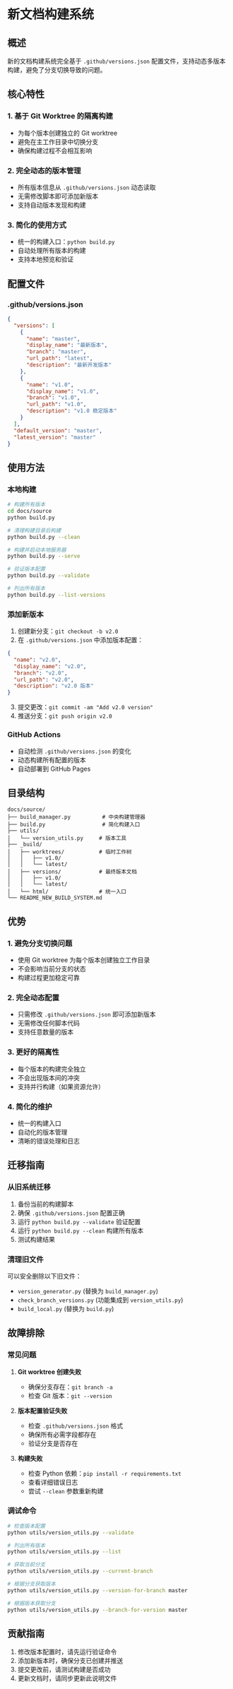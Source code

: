 # 新文档构建系统

## 概述

新的文档构建系统完全基于 `.github/versions.json` 配置文件，支持动态多版本构建，避免了分支切换导致的问题。

## 核心特性

### 1. 基于 Git Worktree 的隔离构建
- 为每个版本创建独立的 Git worktree
- 避免在主工作目录中切换分支
- 确保构建过程不会相互影响

### 2. 完全动态的版本管理
- 所有版本信息从 `.github/versions.json` 动态读取
- 无需修改脚本即可添加新版本
- 支持自动版本发现和构建

### 3. 简化的使用方式
- 统一的构建入口：`python build.py`
- 自动处理所有版本的构建
- 支持本地预览和验证

## 配置文件

### .github/versions.json
```json
{
  "versions": [
    {
      "name": "master",
      "display_name": "最新版本",
      "branch": "master",
      "url_path": "latest",
      "description": "最新开发版本"
    },
    {
      "name": "v1.0",
      "display_name": "v1.0",
      "branch": "v1.0",
      "url_path": "v1.0",
      "description": "v1.0 稳定版本"
    }
  ],
  "default_version": "master",
  "latest_version": "master"
}
```

## 使用方法

### 本地构建
```bash
# 构建所有版本
cd docs/source
python build.py

# 清理构建目录后构建
python build.py --clean

# 构建并启动本地服务器
python build.py --serve

# 验证版本配置
python build.py --validate

# 列出所有版本
python build.py --list-versions
```

### 添加新版本
1. 创建新分支：`git checkout -b v2.0`
2. 在 `.github/versions.json` 中添加版本配置：
```json
{
  "name": "v2.0",
  "display_name": "v2.0",
  "branch": "v2.0",
  "url_path": "v2.0",
  "description": "v2.0 版本"
}
```
3. 提交更改：`git commit -am "Add v2.0 version"`
4. 推送分支：`git push origin v2.0`

### GitHub Actions
- 自动检测 `.github/versions.json` 的变化
- 动态构建所有配置的版本
- 自动部署到 GitHub Pages

## 目录结构

```
docs/source/
├── build_manager.py          # 中央构建管理器
├── build.py                  # 简化构建入口
├── utils/
│   └── version_utils.py     # 版本工具
├── _build/
│   ├── worktrees/           # 临时工作树
│   │   ├── v1.0/
│   │   └── latest/
│   ├── versions/            # 最终版本文档
│   │   ├── v1.0/
│   │   └── latest/
│   └── html/                # 统一入口
└── README_NEW_BUILD_SYSTEM.md
```

## 优势

### 1. 避免分支切换问题
- 使用 Git worktree 为每个版本创建独立工作目录
- 不会影响当前分支的状态
- 构建过程更加稳定可靠

### 2. 完全动态配置
- 只需修改 `.github/versions.json` 即可添加新版本
- 无需修改任何脚本代码
- 支持任意数量的版本

### 3. 更好的隔离性
- 每个版本的构建完全独立
- 不会出现版本间的冲突
- 支持并行构建（如果资源允许）

### 4. 简化的维护
- 统一的构建入口
- 自动化的版本管理
- 清晰的错误处理和日志

## 迁移指南

### 从旧系统迁移
1. 备份当前的构建脚本
2. 确保 `.github/versions.json` 配置正确
3. 运行 `python build.py --validate` 验证配置
4. 运行 `python build.py --clean` 构建所有版本
5. 测试构建结果

### 清理旧文件
可以安全删除以下旧文件：
- `version_generator.py` (替换为 `build_manager.py`)
- `check_branch_versions.py` (功能集成到 `version_utils.py`)
- `build_local.py` (替换为 `build.py`)

## 故障排除

### 常见问题

1. **Git worktree 创建失败**
   - 确保分支存在：`git branch -a`
   - 检查 Git 版本：`git --version`

2. **版本配置验证失败**
   - 检查 `.github/versions.json` 格式
   - 确保所有必需字段都存在
   - 验证分支是否存在

3. **构建失败**
   - 检查 Python 依赖：`pip install -r requirements.txt`
   - 查看详细错误日志
   - 尝试 `--clean` 参数重新构建

### 调试命令
```bash
# 检查版本配置
python utils/version_utils.py --validate

# 列出所有版本
python utils/version_utils.py --list

# 获取当前分支
python utils/version_utils.py --current-branch

# 根据分支获取版本
python utils/version_utils.py --version-for-branch master

# 根据版本获取分支
python utils/version_utils.py --branch-for-version master
```

## 贡献指南

1. 修改版本配置时，请先运行验证命令
2. 添加新版本时，确保分支已创建并推送
3. 提交更改前，请测试构建是否成功
4. 更新文档时，请同步更新此说明文件 